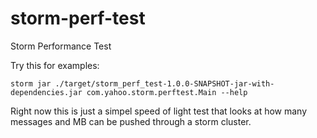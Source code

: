 <!--
  Copyright (c) 2013 Yahoo! Inc. All Rights Reserved.

  Licensed under the Apache License, Version 2.0 (the "License");
  you may not use this file except in compliance with the License.
  You may obtain a copy of the License at

    http://www.apache.org/licenses/LICENSE-2.0

  Unless required by applicable law or agreed to in writing, software
  distributed under the License is distributed on an "AS IS" BASIS,
  WITHOUT WARRANTIES OR CONDITIONS OF ANY KIND, either express or implied.
  See the License for the specific language governing permissions and
  limitations under the License. See accompanying LICENSE file.
-->
storm-perf-test
===============

Storm Performance Test

Try this for examples: 

```
storm jar ./target/storm_perf_test-1.0.0-SNAPSHOT-jar-with-dependencies.jar com.yahoo.storm.perftest.Main --help
```

Right now this is just a simpel speed of light test that looks at how many messages and MB can be pushed through a storm cluster.
